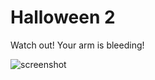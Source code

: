 # Halloween 2

Watch out! Your arm is bleeding!

![screenshot](https://github.com/potioc/Papart-examples/blob/master/apps/Halloween2/halloween2.png)
